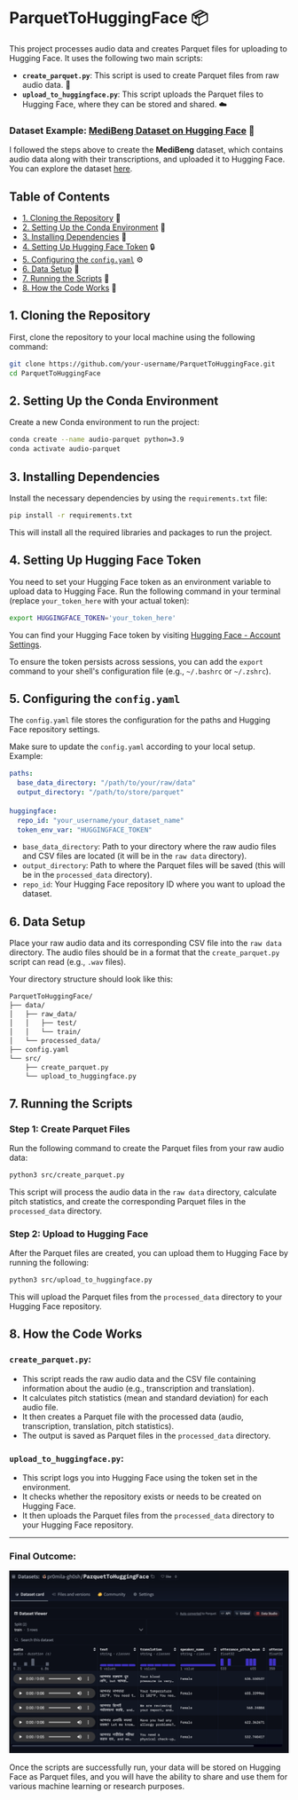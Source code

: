 # ParquetToHuggingFace :package:

This project processes audio data and creates Parquet files for uploading to Hugging Face. It uses the following two main scripts:

- **`create_parquet.py`**: This script is used to create Parquet files from raw audio data. :musical_note:
- **`upload_to_huggingface.py`**: This script uploads the Parquet files to Hugging Face, where they can be stored and shared. :cloud:

### Dataset Example: [MediBeng Dataset on Hugging Face](https://huggingface.co/datasets/pr0mila-gh0sh/MediBeng) :floppy_disk:

I followed the steps above to create the **MediBeng** dataset, which contains audio data along with their transcriptions, and uploaded it to Hugging Face. You can explore the dataset [here](https://huggingface.co/datasets/pr0mila-gh0sh/MediBeng).

## Table of Contents
- [1. Cloning the Repository](#1-cloning-the-repository) :book:
- [2. Setting Up the Conda Environment](#2-setting-up-the-conda-environment) :wrench:
- [3. Installing Dependencies](#3-installing-dependencies) :floppy_disk:
- [4. Setting Up Hugging Face Token](#4-setting-up-hugging-face-token) :lock:
- [5. Configuring the `config.yaml`](#5-configuring-the-configyaml) :gear:
- [6. Data Setup](#6-data-setup) :file_folder:
- [7. Running the Scripts](#7-running-the-scripts) :rocket:
- [8. How the Code Works](#8-how-the-code-works) :memo:

## 1. Cloning the Repository

First, clone the repository to your local machine using the following command:

```bash
git clone https://github.com/your-username/ParquetToHuggingFace.git
cd ParquetToHuggingFace
```

## 2. Setting Up the Conda Environment

Create a new Conda environment to run the project:

```bash
conda create --name audio-parquet python=3.9
conda activate audio-parquet
```

## 3. Installing Dependencies

Install the necessary dependencies by using the `requirements.txt` file:

```bash
pip install -r requirements.txt
```

This will install all the required libraries and packages to run the project.

## 4. Setting Up Hugging Face Token

You need to set your Hugging Face token as an environment variable to upload data to Hugging Face. Run the following command in your terminal (replace `your_token_here` with your actual token):

```bash
export HUGGINGFACE_TOKEN='your_token_here'
```

You can find your Hugging Face token by visiting [Hugging Face - Account Settings](https://huggingface.co/settings/tokens).

To ensure the token persists across sessions, you can add the `export` command to your shell's configuration file (e.g., `~/.bashrc` or `~/.zshrc`).

## 5. Configuring the `config.yaml`

The `config.yaml` file stores the configuration for the paths and Hugging Face repository settings.

Make sure to update the `config.yaml` according to your local setup. Example:

```yaml
paths:
  base_data_directory: "/path/to/your/raw/data"
  output_directory: "/path/to/store/parquet"

huggingface:
  repo_id: "your_username/your_dataset_name"
  token_env_var: "HUGGINGFACE_TOKEN"
```

- `base_data_directory`: Path to your directory where the raw audio files and CSV files are located (it will be in the `raw data` directory).
- `output_directory`: Path to where the Parquet files will be saved (this will be in the `processed_data` directory).
- `repo_id`: Your Hugging Face repository ID where you want to upload the dataset.

## 6. Data Setup

Place your raw audio data and its corresponding CSV file into the `raw data` directory. The audio files should be in a format that the `create_parquet.py` script can read (e.g., `.wav` files).

Your directory structure should look like this:

```
ParquetToHuggingFace/
├── data/
│   ├── raw_data/
│   │   ├── test/
│   │   └── train/
│   └── processed_data/
├── config.yaml
└── src/
    ├── create_parquet.py
    └── upload_to_huggingface.py
```

## 7. Running the Scripts

### Step 1: Create Parquet Files

Run the following command to create the Parquet files from your raw audio data:

```bash
python3 src/create_parquet.py
```

This script will process the audio data in the `raw data` directory, calculate pitch statistics, and create the corresponding Parquet files in the `processed_data` directory.

### Step 2: Upload to Hugging Face

After the Parquet files are created, you can upload them to Hugging Face by running the following:

```bash
python3 src/upload_to_huggingface.py
```

This will upload the Parquet files from the `processed_data` directory to your Hugging Face repository.

## 8. How the Code Works

### `create_parquet.py`:
- This script reads the raw audio data and the CSV file containing information about the audio (e.g., transcription and translation).
- It calculates pitch statistics (mean and standard deviation) for each audio file.
- It then creates a Parquet file with the processed data (audio, transcription, translation, pitch statistics).
- The output is saved as Parquet files in the `processed_data` directory.

### `upload_to_huggingface.py`:
- This script logs you into Hugging Face using the token set in the environment.
- It checks whether the repository exists or needs to be created on Hugging Face.
- It then uploads the Parquet files from the `processed_data` directory to your Hugging Face repository.

---

### Final Outcome:


![View of Final Outcome](parquettohuggingface.png)

Once the scripts are successfully run, your data will be stored on Hugging Face as Parquet files, and you will have the ability to share and use them for various machine learning or research purposes.



